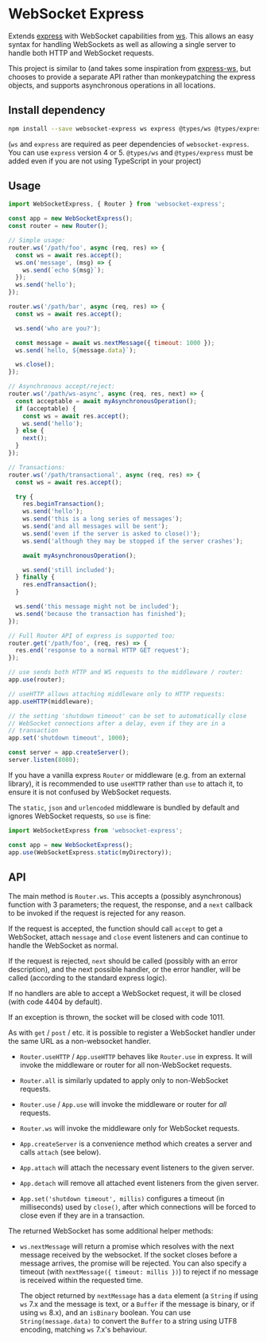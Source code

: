 # WebSocket Express

Extends [express](https://expressjs.com/) with WebSocket capabilities
from [ws](https://github.com/websockets/ws). This allows an easy syntax
for handling WebSockets as well as allowing a single server to handle
both HTTP and WebSocket requests.

This project is similar to (and takes some inspiration from
[express-ws](https://github.com/HenningM/express-ws), but chooses to
provide a separate API rather than monkeypatching the express objects,
and supports asynchronous operations in all locations.

## Install dependency

```bash
npm install --save websocket-express ws express @types/ws @types/express
```

(`ws` and `express` are required as peer dependencies of
`websocket-express`. You can use `express` version 4 or 5.
`@types/ws` and `@types/express` must be added even if you
are not using TypeScript in your project)

## Usage

```javascript
import WebSocketExpress, { Router } from 'websocket-express';

const app = new WebSocketExpress();
const router = new Router();

// Simple usage:
router.ws('/path/foo', async (req, res) => {
  const ws = await res.accept();
  ws.on('message', (msg) => {
    ws.send(`echo ${msg}`);
  });
  ws.send('hello');
});

router.ws('/path/bar', async (req, res) => {
  const ws = await res.accept();

  ws.send('who are you?');

  const message = await ws.nextMessage({ timeout: 1000 });
  ws.send(`hello, ${message.data}`);

  ws.close();
});

// Asynchronous accept/reject:
router.ws('/path/ws-async', async (req, res, next) => {
  const acceptable = await myAsynchronousOperation();
  if (acceptable) {
    const ws = await res.accept();
    ws.send('hello');
  } else {
    next();
  }
});

// Transactions:
router.ws('/path/transactional', async (req, res) => {
  const ws = await res.accept();

  try {
    res.beginTransaction();
    ws.send('hello');
    ws.send('this is a long series of messages');
    ws.send('and all messages will be sent');
    ws.send('even if the server is asked to close()');
    ws.send('although they may be stopped if the server crashes');

    await myAsynchronousOperation();

    ws.send('still included');
  } finally {
    res.endTransaction();
  }

  ws.send('this message might not be included');
  ws.send('because the transaction has finished');
});

// Full Router API of express is supported too:
router.get('/path/foo', (req, res) => {
  res.end('response to a normal HTTP GET request');
});

// use sends both HTTP and WS requests to the middleware / router:
app.use(router);

// useHTTP allows attaching middleware only to HTTP requests:
app.useHTTP(middleware);

// the setting 'shutdown timeout' can be set to automatically close
// WebSocket connections after a delay, even if they are in a
// transaction
app.set('shutdown timeout', 1000);

const server = app.createServer();
server.listen(8080);
```

If you have a vanilla express `Router` or middleware (e.g. from an
external library), it is recommended to use `useHTTP` rather than `use`
to attach it, to ensure it is not confused by WebSocket requests.

The `static`, `json` and `urlencoded` middleware is bundled by default
and ignores WebSocket requests, so `use` is fine:

```javascript
import WebSocketExpress from 'websocket-express';

const app = new WebSocketExpress();
app.use(WebSocketExpress.static(myDirectory));
```

## API

The main method is `Router.ws`. This accepts a (possibly asynchronous)
function with 3 parameters; the request, the response, and a `next`
callback to be invoked if the request is rejected for any reason.

If the request is accepted, the function should call `accept` to get a
WebSocket, attach `message` and `close` event listeners and can
continue to handle the WebSocket as normal.

If the request is rejected, `next` should be called (possibly with an
error description), and the next possible handler, or the error
handler, will be called (according to the standard express logic).

If no handlers are able to accept a WebSocket request, it will be
closed (with code 4404 by default).

If an exception is thrown, the socket will be closed with code 1011.

As with `get` / `post` / etc. it is possible to register a WebSocket
handler under the same URL as a non-websocket handler.

- `Router.useHTTP` / `App.useHTTP` behaves like `Router.use` in
  express. It will invoke the middleware or router for all
  non-WebSocket requests.

- `Router.all` is similarly updated to apply only to non-WebSocket
  requests.

- `Router.use` / `App.use` will invoke the middleware or router for
  *all* requests.

- `Router.ws` will invoke the middleware only for WebSocket requests.

- `App.createServer` is a convenience method which creates a server and
  calls `attach` (see below).

- `App.attach` will attach the necessary event listeners to the given
  server.

- `App.detach` will remove all attached event listeners from the given
  server.

- `App.set('shutdown timeout', millis)` configures a timeout (in
  milliseconds) used by `close()`, after which connections will be
  forced to close even if they are in a transaction.

The returned WebSocket has some additional helper methods:

- `ws.nextMessage` will return a promise which resolves with the next
  message received by the websocket. If the socket closes before a
  message arrives, the promise will be rejected. You can also specify
  a timeout (with `nextMessage({ timeout: millis })`) to reject if no
  message is received within the requested time.

  The object returned by `nextMessage` has a `data` element (a
  `String` if using `ws` 7.x and the message is text, or a `Buffer`
  if the message is binary, or if using `ws` 8.x), and an `isBinary`
  boolean. You can use `String(message.data)` to convert the `Buffer`
  to a string using UTF8 encoding, matching `ws` 7.x's behaviour.
